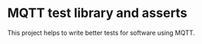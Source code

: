 # MQTT test library and asserts

This project helps to write better tests for software using MQTT. 
